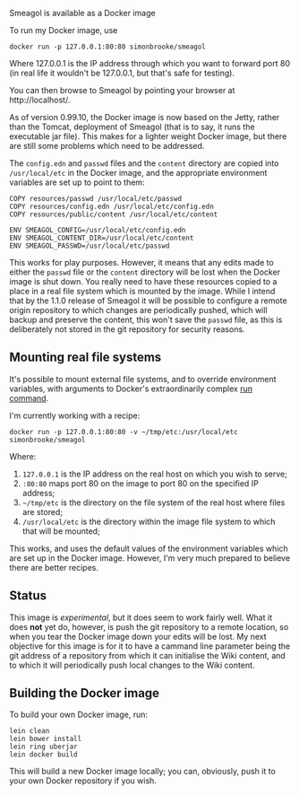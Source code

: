 Smeagol is available as a Docker image

To run my Docker image, use

    docker run -p 127.0.0.1:80:80 simonbrooke/smeagol
		
Where 127.0.0.1 is the IP address through which you want to forward port 80 (in real life it wouldn't be 127.0.0.1, but that's safe for testing).

You can then browse to Smeagol by pointing your browser at http://localhost/.

As of version 0.99.10, the Docker image is now based on the Jetty, rather than the Tomcat, deployment of Smeagol (that is to say, it runs the executable jar file). This makes for a lighter weight Docker image, but there are still some problems which need to be addressed.

The `config.edn` and `passwd` files and the `content` directory are copied into `/usr/local/etc` in the Docker image, and the appropriate environment variables are set up to point to them:
```
COPY resources/passwd /usr/local/etc/passwd
COPY resources/config.edn /usr/local/etc/config.edn
COPY resources/public/content /usr/local/etc/content

ENV SMEAGOL_CONFIG=/usr/local/etc/config.edn
ENV SMEAGOL_CONTENT_DIR=/usr/local/etc/content
ENV SMEAGOL_PASSWD=/usr/local/etc/passwd
```
This works for play purposes. However, it means that any edits made to either the `passwd` file or the `content` directory will be lost when the Docker image is shut down. You really need to have these resources copied to a place in a real file system which is mounted by the image. While I intend that by the 1.1.0 release of Smeagol it will be possible to configure a remote origin repository to which changes are periodically pushed, which will backup and preserve the content, this won't save the `passwd` file, as this is deliberately not stored in the git repository for security reasons.

## Mounting real file systems

It's possible to mount external file systems, and to override environment variables, with arguments to Docker's extraordinarily complex [run command](https://docs.docker.com/engine/reference/commandline/run/). 

I'm currently working with a recipe:

    docker run -p 127.0.0.1:80:80 -v ~/tmp/etc:/usr/local/etc simonbrooke/smeagol

Where:

1. `127.0.0.1` is the IP address on the real host on which you wish to serve;
2. `:80:80` maps port 80 on the image to port 80 on the specified IP address;
3. `~/tmp/etc` is the directory on the file system of the real host where files are stored;
4. `/usr/local/etc` is the directory within the image file system to which that will be mounted;

This works, and uses the default values of the environment variables which are set up in the Docker image. However, I'm very much prepared to believe there are better recipes.

## Status

This image is _experimental_, but it does seem to work fairly well. What it does **not** yet do, however, is push the git repository to a remote location, so when you tear the Docker image down your edits will be lost. My next objective for this image is for it to have a cammand line parameter being the git address of a repository from which it can initialise the Wiki content, and to which it will periodically push local changes to the Wiki content.

## Building the Docker image

To build your own Docker image, run:

    lein clean
    lein bower install
    lein ring uberjar
    lein docker build

This will build a new Docker image locally; you can, obviously, push it to your own Docker repository if you wish.
